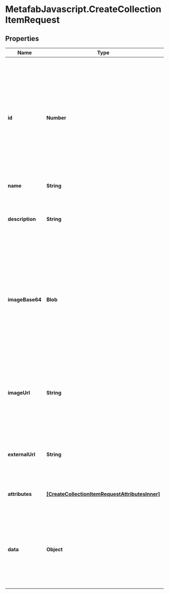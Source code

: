 # MetafabJavascript.CreateCollectionItemRequest

## Properties

Name | Type | Description | Notes
------------ | ------------- | ------------- | -------------
**id** | **Number** | A unique itemId to use for this item within the collection. If an existing itemId is used, the current metadata will be overriden. Any number may be used.  The terms &#x60;itemId&#x60; and &#x60;collectionItemId&#x60; are used interchangeably and equivalent to one another throughout MetaFab documentation. | 
**name** | **String** | The name of this item. | 
**description** | **String** | A text description of this item. This is a great spot to include lore, game mechanics and more related to this item. | 
**imageBase64** | **Blob** | A base64 string of the image for this item. Either &#x60;imageBase64&#x60; or &#x60;imageUrl&#x60; must be provided. Supported image formats are &#x60;jpg&#x60;, &#x60;jpeg&#x60;, &#x60;png&#x60;, &#x60;gif&#x60;. Recommended size of 1:1 aspect ratio and no more than 1500x1500 pixels. | [optional] 
**imageUrl** | **String** | An external url that resolves to an image to use for this item. This can also be set to an ipfs:// uri. Recommended size of 1:1 aspect ratio and no more than 1500x1500 pixels. | [optional] 
**externalUrl** | **String** | An optional URL where players can go to learn more about this item specifically, or your game, or any other link. | [optional] 
**attributes** | [**[CreateCollectionItemRequestAttributesInner]**](CreateCollectionItemRequestAttributesInner.md) | An array of objects that conform with metadata standard. | [optional] 
**data** | **Object** | An arbitrary object of data attached to the top level metadata object. This is useful for including data or resource URLs specific to your game. Such as URLs that point to | [optional] 



